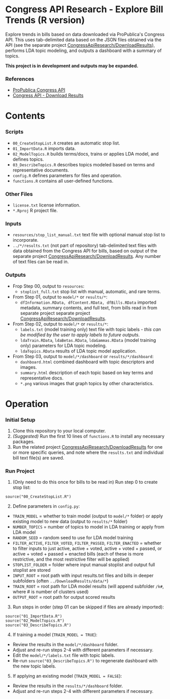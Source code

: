# Congress API Research - Explore Bill Trends (R version)

Explore trends in bills based on data downloaded via ProPublica's Congress API. This uses tab-delimited data based on the JSON files obtained via the API (see the separate project [CongressApiResearch/DownloadResults](https://github.com/kfarooque/CongressApiResearch/tree/master/DownloadResults)), performs LDA topic modeling, and outputs a dashboard with a summary of topics.

**This project is in development and outputs may be expanded.**

### References
* [ProPublica Congress API](https://projects.propublica.org/api-docs/congress-api/)
* [Congress API - Download Results](https://github.com/kfarooque/CongressApiDownloadResults)

# Contents

### Scripts
* `00_CreateStopList.R` creates an automatic stop list.
* `01_ImportData.R` imports data.
* `02_ModelTopics.R` builds terms/docs, trains or applies LDA model, and defines topics.
* `03_DescribeTopics.R` describes topics modeled based on terms and representative documents.
* `config.R` defines parameters for files and operation.
* `functions.R` contains all user-defined functions.

### Other Files
* `license.txt` license information.
* `*.Rproj` R project file.

### Inputs
* `resources/stop_list_manual.txt` text file with optional manual stop list to incorporate.
* `../*/results.txt` (not part of repository) tab-delimited text files with data obtained from the Congress API for bills, based on output of the separate project [CongressApiResearch/DownloadResults](https://github.com/kfarooque/CongressApiResearch/tree/master/DownloadResults). Any number of text files can be read in.

### Outputs
* Frop Step 00, output to `resources`:
  * `stoplist_full.txt` stop list with manual, automatic, and rare terms.
* From Step 01, output to `model/*` or `results/*`:
  * `dfInformation.RData, dfContent.RData, dfBills.RData` imported metadata, summary contents, and full text, from bills read in from separate project separate project [CongressApiResearch/DownloadResults](https://github.com/kfarooque/CongressApiResearch/tree/master/DownloadResults).
* From Step 02, output to `model/*` or `results/*`:
  * `labels.txt` (model training only) text file with topic labels - *this can be modified by the user to apply labels to future outputs*.
  * `ldaTrain.RData`, `ldaBetas.RData`, `ldaGammas.RData` (model training only) parameters for LDA topic modeling.
  * `ldaTopics.RData` results of LDA topic model application.
* From Step 03, output to `model/*/dashboard` or `results/*/dashboard`:
  * `dashboard.html` combined dashboard with topic descriptors and images.
  * `summary.html` description of each topic based on key terms and representative docs.
  * `*.png` various images that graph topics by other characteristics.

# Operation

### Initial Setup
1. Clone this repository to your local computer.
2. *(Suggested)* Run the first 10 lines of `functions.R` to install any necessary packages.
3. Run the related project [CongressApiResearch/DownloadResults](https://github.com/kfarooque/CongressApiResearch/tree/master/DownloadResults) for one or more specific queries, and note where the `results.txt` and individual bill text file(s) are saved.

### Run Project
1. (Only need to do this once for bills to be read in) Run step 0 to create stop list:
  ```
  source("00_CreateStopList.R")
  ```
2. Define parameters in `config.py`:
  * `TRAIN_MODEL` = whether to train model (output to `model/*` folder) or apply existing model to new data (output to `results/*` folder)
  * `NUMBER_TOPICS` = number of topics to model in LDA training or apply from LDA model
  * `RANDOM_SEED` = random seed to use for LDA model training
  * `FILTER_ACTIVE`, `FILTER_VOTED`, `FILTER_PASSED`, `FILTER_ENACTED` = whether to filter inputs to just active, active + voted, active + voted + passed, or active + voted + passed + enacted bills (each of these is more restrictive, and the most restrictive filter will be applied)
  * `STOPLIST_FOLDER` = folder where input manual stoplist and output full stoplist are stored
  * `INPUT_ROOT` = root path with input results.txt files and bills in deeper subfolders (often `../DownloadResults/data/*`)
  * `TRAIN_ROOT` = root path for LDA model results (will append subfolder `/k#`, where # is number of clusters used)
  * `OUTPUT_ROOT` = root path for output scored results
3. Run steps in order (step 01 can be skipped if files are already imported):
  ```
  source("01_ImportData.R")
  source("02_ModelTopics.R")
  source("03_DescribeTopics.R")
  ```
4. If training a model (`TRAIN_MODEL = TRUE`):
  * Review the results in the `model/*/dashboard` folder.
  * Adjust and re-run steps 2-4 with different parameters if necessary.
  * Edit the `model/*/labels.txt` file with topic labels.
  * Re-run `source("03_DescribeTopics.R")` to regenerate dashboard with the new topic labels.
5. If applying an existing model (`TRAIN_MODEL = FALSE`):
  * Review the results in the `results/*/dashboard` folder.
  * Adjust and re-run steps 2-4 with different parameters if necessary.
